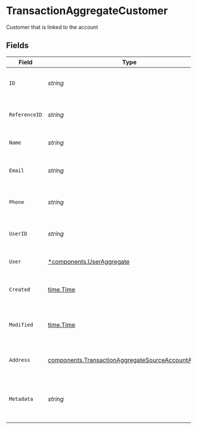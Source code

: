 # TransactionAggregateCustomer

Customer that is linked to the account


## Fields

| Field                                                                                                                      | Type                                                                                                                       | Required                                                                                                                   | Description                                                                                                                | Example                                                                                                                    |
| -------------------------------------------------------------------------------------------------------------------------- | -------------------------------------------------------------------------------------------------------------------------- | -------------------------------------------------------------------------------------------------------------------------- | -------------------------------------------------------------------------------------------------------------------------- | -------------------------------------------------------------------------------------------------------------------------- |
| `ID`                                                                                                                       | *string*                                                                                                                   | :heavy_check_mark:                                                                                                         | Unique identifier for the customer.                                                                                        | cus_faa5436a0a8b4da1adff8ff033270b8f                                                                                       |
| `ReferenceID`                                                                                                              | *string*                                                                                                                   | :heavy_check_mark:                                                                                                         | User-defined reference ID.                                                                                                 |                                                                                                                            |
| `Name`                                                                                                                     | *string*                                                                                                                   | :heavy_check_mark:                                                                                                         | The customer's full name.                                                                                                  | John Doe                                                                                                                   |
| `Email`                                                                                                                    | *string*                                                                                                                   | :heavy_check_mark:                                                                                                         | The customer's email address.                                                                                              | johndoe@gmail.com                                                                                                          |
| `Phone`                                                                                                                    | *string*                                                                                                                   | :heavy_check_mark:                                                                                                         | The customer's phone number.                                                                                               | 1234567890                                                                                                                 |
| `UserID`                                                                                                                   | *string*                                                                                                                   | :heavy_check_mark:                                                                                                         | Unique identifier for the user.                                                                                            | usr_da43baccd92d4f51aa91b20c1e61ce6d                                                                                       |
| `User`                                                                                                                     | [*components.UserAggregate](../../models/components/useraggregate.md)                                                      | :heavy_minus_sign:                                                                                                         | User linked to the customer.                                                                                               |                                                                                                                            |
| `Created`                                                                                                                  | [time.Time](https://pkg.go.dev/time#Time)                                                                                  | :heavy_check_mark:                                                                                                         | Datetime when the object was created.                                                                                      | 2024-11-18 15:05:47.99 +0000 UTC                                                                                           |
| `Modified`                                                                                                                 | [time.Time](https://pkg.go.dev/time#Time)                                                                                  | :heavy_check_mark:                                                                                                         | Datetime when the object was last modified.                                                                                | 2024-11-18 15:05:47.99 +0000 UTC                                                                                           |
| `Address`                                                                                                                  | [components.TransactionAggregateSourceAccountAddress](../../models/components/transactionaggregatesourceaccountaddress.md) | :heavy_check_mark:                                                                                                         | Shipping address of the customer                                                                                           |                                                                                                                            |
| `Metadata`                                                                                                                 | *string*                                                                                                                   | :heavy_check_mark:                                                                                                         | JSON object of metadata related to the customer.                                                                           |                                                                                                                            |